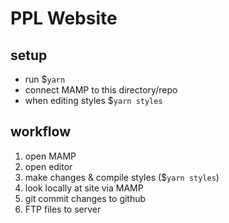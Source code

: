 # PPL Website

## setup

- run \$`yarn`
- connect MAMP to this directory/repo
- when editing styles \$`yarn styles`

## workflow

1. open MAMP
1. open editor
1. make changes & compile styles (\$`yarn styles`)
1. look locally at site via MAMP
1. git commit changes to github
1. FTP files to server
